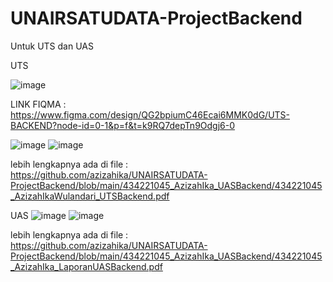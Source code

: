 # UNAIRSATUDATA-ProjectBackend
Untuk UTS dan UAS

UTS 

![image](https://github.com/user-attachments/assets/1b59a353-da77-441d-8887-19fae0022505)

LINK FIQMA : https://www.figma.com/design/QG2bpiumC46Ecai6MMK0dG/UTS-BACKEND?node-id=0-1&p=f&t=k9RQ7depTn9Odgj6-0 

![image](https://github.com/user-attachments/assets/8c8b29eb-5ca7-421f-88e1-847b96b43694)
![image](https://github.com/user-attachments/assets/7a1b2f18-59da-4622-91ab-62a8deea59d6)

lebih lengkapnya ada di file : https://github.com/azizahika/UNAIRSATUDATA-ProjectBackend/blob/main/434221045_AzizahIka_UASBackend/434221045_AzizahIkaWulandari_UTSBackend.pdf 

UAS 
![image](https://github.com/user-attachments/assets/abf3614d-5917-4313-ae6c-b4001efaa7cb)
![image](https://github.com/user-attachments/assets/c42a273c-81c0-45ba-80b5-739984ac982e)

lebih lengkapnya ada di file : https://github.com/azizahika/UNAIRSATUDATA-ProjectBackend/blob/main/434221045_AzizahIka_UASBackend/434221045_AzizahIka_LaporanUASBackend.pdf
